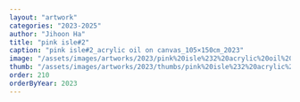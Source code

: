 ```yaml
---
layout: "artwork"
categories: "2023-2025"
author: "Jihoon Ha"
title: "pink isle#2"
caption: "pink isle#2_acrylic oil on canvas_105×150㎝_2023"
image: "/assets/images/artworks/2023/pink%20isle%232%20acrylic%20oil%20on%20canvas%20105x150cm%202023.jpg"
thumb: "/assets/images/artworks/2023/thumbs/pink%20isle%232%20acrylic%20oil%20on%20canvas%20105x150cm%202023.jpg"
order: 210
orderByYear: 2023
---
```

